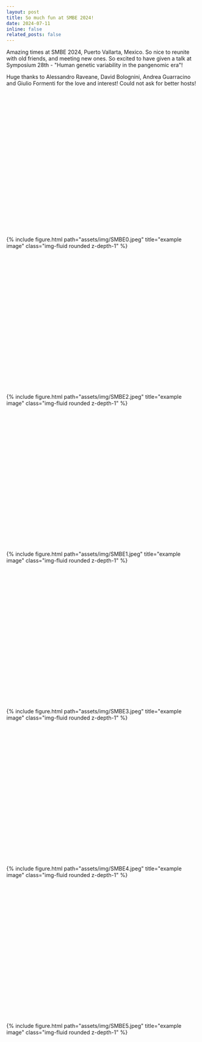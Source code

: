 ```yaml
---
layout: post
title: So much fun at SMBE 2024! 
date: 2024-07-11
inline: false
related_posts: false
---
```


Amazing times at SMBE 2024, Puerto Vallarta, Mexico. So nice to reunite with old friends, and meeting new ones. So excited to have given a talk at Symposium 28th - "Human genetic variability in the pangenomic era"!  

Huge thanks to Alessandro Raveane, David Bolognini, Andrea Guarracino and Giulio Formenti for the love and interest! Could not ask for better hosts!

  
<div class="row">
    <div class="col-md-4 mt-3">
        <div class="image-container">
            {% include figure.html path="assets/img/SMBE0.jpeg" title="example image" class="img-fluid rounded z-depth-1" %}
        </div>
    </div>
    <div class="col-md-4 mt-3">
        <div class="image-container">
            {% include figure.html path="assets/img/SMBE2.jpeg" title="example image" class="img-fluid rounded z-depth-1" %}
        </div>
    </div>
    <div class="col-md-4 mt-3">
        <div class="image-container">
            {% include figure.html path="assets/img/SMBE1.jpeg" title="example image" class="img-fluid rounded z-depth-1" %}
        </div>
    </div>
</div>
<div class="row">
    <div class="col-md-4 mt-3">
        <div class="image-container">
            {% include figure.html path="assets/img/SMBE3.jpeg" title="example image" class="img-fluid rounded z-depth-1" %}
        </div>
    </div>
    <div class="col-md-4 mt-3">
        <div class="image-container">
            {% include figure.html path="assets/img/SMBE4.jpeg" title="example image" class="img-fluid rounded z-depth-1" %}
        </div>
    </div>
    <div class="col-md-4 mt-3">
        <div class="image-container">
            {% include figure.html path="assets/img/SMBE5.jpeg" title="example image" class="img-fluid rounded z-depth-1" %}
        </div>
    </div>
</div>

<style>
    .image-container {
        width: 100%;
        padding-top: 75%; /* Aspect ratio of 4:3 (height / width * 100) */
        position: relative;
        overflow: hidden;
    }

    .image-container .img-fluid {
        position: absolute;
        top: 0;
        left: 0;
        width: 100%;
        height: 100%;
        object-fit: cover; /* This ensures the image covers the entire container */
    }
</style>









 




